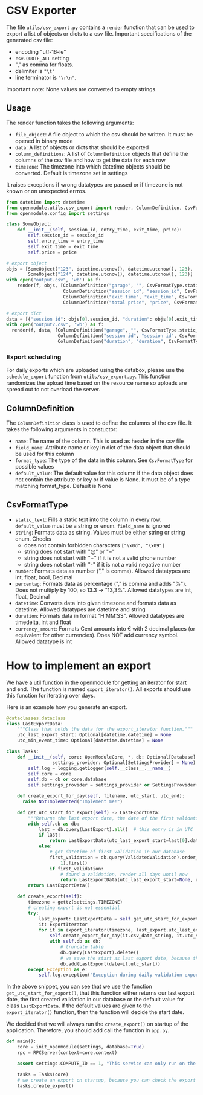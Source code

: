 # CSV Exporter

The file `utils/csv_export.py` contains a `render` function that can be used to export a list of objects or dicts to a 
csv file. 
Important specifications of the generated csv file:
* encoding "utf-16-le"
* `csv.QUOTE_ALL` setting 
* "," as comma for floats. 
* delimiter is `"\t"` 
* line terminator is `"\r\n"`. 

Important note: None values are converted to empty strings.

## Usage

The render function takes the following arguments:
* `file_object`: A file object to which the csv should be written. It must be opened in binary mode
* `data`: A list of objects or dicts that should be exported
* `column_definitions`: A list of `ColumnDefinition` objects that define the columns of the csv file and how to get the data for each row
* `timezone`: The timezone into which datetime objects should be converted. Default is timezone set in settings

It raises exceptions if wrong datatypes are passed or if timezone is not known or on unexpected errros.

```python
from datetime import datetime
from openmodule.utils.csv_export import render, ColumnDefinition, CsvFormatType
from openmodule.config import settings

class SomeObject:
    def __init__(self, session_id, entry_time, exit_time, price):
        self.session_id = session_id
        self.entry_time = entry_time
        self.exit_time = exit_time
        self.price = price

# export object
objs = [SomeObject("123", datetime.utcnow(), datetime.utcnow(), 123),
        SomeObject("124", datetime.utcnow(), datetime.utcnow(), 123)]
with open("output.csv", 'wb') as f:
    render(f, objs, [ColumnDefinition("garage", "", CsvFormatType.static_text, settings.RESOURCE),
                     ColumnDefinition("session id", "session_id", CsvFormatType.string),
                     ColumnDefinition("exit time", "exit_time", CsvFormatType.datetime, datetime.max),
                     ColumnDefinition("total price", "price", CsvFormatType.currency_amount)])

# export dict
data = [{"session id": objs[0].session_id, "duration": objs[0].exit_time - objs[0].entry_time}]
with open("output2.csv", 'wb') as f:
  render(f, data, [ColumnDefinition("garage", "", CsvFormatType.static_text, settings.RESOURCE),
                   ColumnDefinition("session id", "session id", CsvFormatType.string),
                   ColumnDefinition("duration", "duration", CsvFormatType.duration)])
```

### Export scheduling

For daily exports which are uploaded using the databox, please use the `schedule_export` function from 
`utils/csv_export.py`. This function randomizes the upload time based on the resource name so uploads are
spread out to not overload the server.

## ColumnDefinition

The `ColumnDefinition` class is used to define the columns of the csv file. It takes the following arguments in constuctor:
* `name`: The name of the column. This is used as header in the csv file
* `field_name`: Attribute name or key in dict of the data object that should be used for this column
* `format_type`: The type of the data in this column. See `CsvFormatType` for possible values
* `default_value`: The default value for this column if the data object does not contain the attribute or key or if value is None. It must be of a type matching format_type. Default is None

## CsvFormatType
* `static_text`: Fills a static text into the column in every row. `default_value` must be a string or enum. `field_name` is ignored
* `string`: Formats data as string. Values must be either string or string enum. Checks
  * does not contain forbidden characters `["\x0d", "\x09"]`
  * string does not start with "@" or "="
  * string does not start with "+" if it is not a valid phone number
  * string does not start with "-" if it is not a valid negative number
* `number`: Formats data as number ("," is comma). Allowed datatypes are int, float, bool, Decimal
* `percentag`: Formats data as percentage ("," is comma and adds "%"). Does not multiply by 100, so 13.3 -> "13,3%". Allowed datatypes are int, float, Decimal
* `datetime`: Converts data into given timezone and formats data as datetime. Allowed datatypes are datetime and string
* `duration`: Formats data in format "H:MM:SS". Allowed datatypes are timedelta, int and float
* `currency_amount`: Formats Cent amounts into € with 2 decimal places (or equivalent for other currencies). Does NOT add currency symbol. Allowed datatype is int

# How to implement an export

We have a util function in the openmodule for getting an iterator for start and end. The function is named `export_iterator()`.
All exports should use this function for iterating over days.

Here is an example how you generate an export.

```python
@dataclasses.dataclass
class LastExportData:
    """Class that holds the data for the export_iterator function."""
    utc_last_export_start: Optional[datetime.datetime] = None
    utc_min_event_time: Optional[datetime.datetime] = None

class Tasks:
    def __init__(self, core: OpenModuleCore, *, db: Optional[Database] = None,
                 settings_provider: Optional[SettingsProvider] = None):
        self.log = logging.getLogger(self.__class__.__name__)
        self.core = core
        self.db = db or core.database
        self.settings_provider = settings_provider or SettingsProvider()

    def create_export_for_day(self, filename, utc_start, utc_end):
      raise NotImplemented("Implement me!")

    def get_utc_start_for_export(self) -> LastExportData:
        """Returns the last export date, the date of the first validation or None if no data is available in the database."""
        with self.db as db:
            last = db.query(LastExport).all()  # this entry is in UTC
            if last:
                return LastExportData(utc_last_export_start=last[0].date, utc_min_event_time=None)
            else:
                # get datetime of first validation in our database
                first_validation = db.query(ValidatedValidation).order_by(ValidatedValidation.created_at).limit(
                    1).first()
                if first_validation:
                    # found a validation, render all days until now
                    return LastExportData(utc_last_export_start=None, utc_min_event_time=first_validation.created_at)
        return LastExportData()

    def create_export(self):
        timezone = gettz(settings.TIMEZONE)
        # creating export is not essential
        try:
            last_export: LastExportData = self.get_utc_start_for_export()
            it: ExportIterator
            for it in export_iterator(timezone, last_export.utc_last_export_start, last_export.utc_min_event_time):
                self.create_export_for_day(it.csv_date_string, it.utc_start, it.utc_end)
                with self.db as db:
                    # truncate table
                    db.query(LastExport).delete()
                    # we save the start as last export date, because the function export_iterator() always adds one day to the last export date
                    db.add(LastExport(date=it.utc_start))
        except Exception as e:
            self.log.exception("Exception during daily validation export")
```

In the above snippet, you can see that we use the function `get_utc_start_for_export()`, that this function either
returns our last export date, the first created validation in our database or the default value for class `LastExportData`.
If the default values are given to the `export_iterator()` function, then the function will decide the start date.

We decided that we will always run the `create_export()` on startup of the application. Therefore, you should add call the function in `app.py`.

```python
def main():
    core = init_openmodule(settings, database=True)
    rpc = RPCServer(context=core.context)

    assert settings.COMPUTE_ID == 1, "This service can only run on the master NUC"

    tasks = Tasks(core)
    # we create an export on startup, because you can check the export and the cronjob overwrites it anyway
    tasks.create_export()
```
